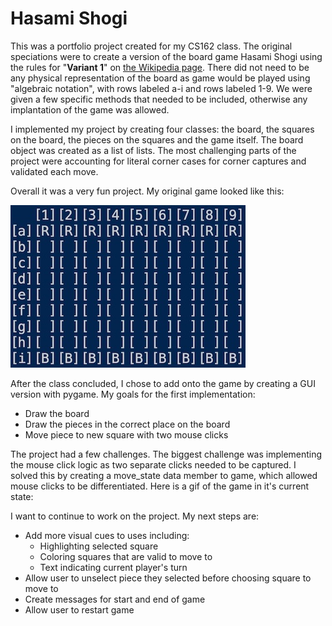 # Hasami Shogi

This was a portfolio project created for my CS162 class. The original speciations were to create a version of the board game Hasami Shogi using the rules for "**Variant 1**" on [the Wikipedia page](https://en.wikipedia.org/wiki/Hasami_shogi). There did not need to be any physical representation of the board as game would be played using "algebraic notation", with rows labeled a-i and rows labeled 1-9. We were given a few specific methods that needed to be included, otherwise any implantation of the game was allowed.

I implemented my project by creating four classes: the board, the squares on the board, the pieces on the squares and the game itself. The board object was created as a list of lists. The most challenging parts of the project were accounting for literal corner cases for corner captures and validated each move. 

Overall it was a very fun project. My original game looked like this:

![](original.jpg)

After the class concluded, I chose to add onto the game by creating a GUI version with pygame. My goals for the first implementation:

- Draw the board
- Draw the pieces in the correct place on the board
- Move piece to new square with two mouse clicks

The project had a few challenges. The biggest challenge was implementing the mouse click logic as two separate clicks needed to be captured. I solved this by creating a move_state data member to game, which allowed mouse clicks to be differentiated. Here is a gif of the game in it's current state:


I want to continue to work on the project. My next steps are:
- Add more visual cues to uses including:
    * Highlighting selected square
    * Coloring squares that are valid to move to
    * Text indicating current player's turn
- Allow user to unselect piece they selected before choosing square to move to
- Create messages for start and end of game
- Allow user to restart game